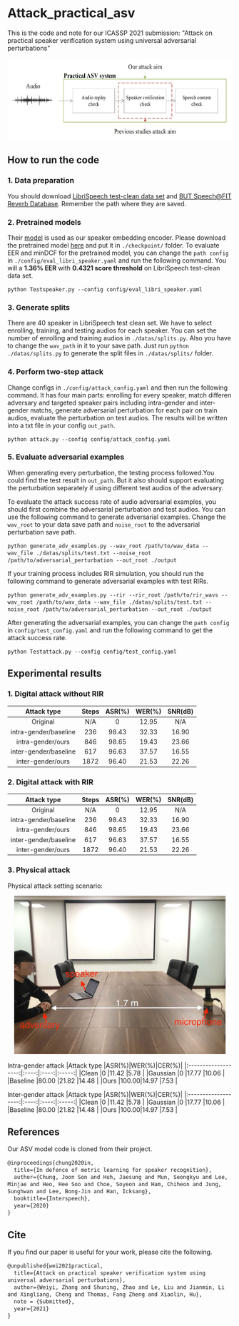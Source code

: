 # Attack_practical_asv
This is the code and note for our ICASSP 2021 submission: "Attack on practical speaker verification system using universal adversarial perturbations"

<div align="center">  
<img src="./images/practical.jpg" width = "575" height = "184"/>
</div>

## How to run the code
### 1. Data preparation
You should download [LibriSpeech test-clean data set](http://www.openslr.org/resources/12/test-clean.tar.gz) and [BUT Speech@FIT Reverb Database](https://obj.umiacs.umd.edu/gammadata/dataset/eq/IRs_release.zip). Remember the path where they are saved.

### 2. Pretrained models
Their [model](https://github.com/clovaai/voxceleb_trainer) is used as our speaker embedding encoder. Please download the pretrained model [here](http://www.robots.ox.ac.uk/~joon/data/baseline_v2_ap.model) and put it in ``./checkpoint/`` folder. To evaluate EER and minDCF for the pretrained model, you can change the ```path config``` in ```./config/eval_libri_speaker.yaml``` and run the following command. You will a **1.36% EER** with **0.4321 score threshold** on LibriSpeech test-clean data set.

```
python Testspeaker.py --config config/eval_libri_speaker.yaml
```

### 3. Generate splits
There are 40 speaker in LibriSpeech test clean set. We have to select enrolling, training, and testing audios for each speaker. You can set the number of enrolling and training audios in ``./datas/splits.py``. Also you have to change the ``wav_path`` in it to your save path. Just run ``python ./datas/splits.py`` to generate the split files in ``./datas/splits/`` folder.

### 4. Perform two-step attack
Change configs in ```./config/attack_config.yaml``` and then run the following command. It has four main parts: enrolling for every speaker, match differen adversary and targeted speaker pairs including intra-gender and inter-gender matchs, generate adversarial perturbation for each pair on train audios, evaluate the perturbation on test audios. The results will be written into a txt file in your config ```out_path```.

```
python attack.py --config config/attack_config.yaml
```

### 5. Evaluate adversarial examples
When generating every perturbation, the testing process followed.You could find the test result in ```out_path```. But it also should support evaluating the perturbation separately if using different test audios of the adversary. 

To evaluate the attack success rate of audio adversarial examples, you should first combine the adversarial perturbation and test audios. You can use the following command to generate adversarial examples. Change the ```wav_root``` to your data save path and ```noise_root``` to the adversarial perturbation save path.

```
python generate_adv_examples.py --wav_root /path/to/wav_data --wav_file ./datas/splits/test.txt --noise_root /path/to/adversarial_perturbation --out_root ./output
```

If your training process includes RIR simulation, you should run the following command to generate adversarial examples with test RIRs.

```
python generate_adv_examples.py --rir --rir_root /path/to/rir_wavs --wav_root /path/to/wav_data --wav_file ./datas/splits/test.txt --noise_root /path/to/adversarial_perturbation --out_root ./output
```

After generating the adversarial examples, you can change the ```path config``` in ```config/test_config.yaml``` and run the following command to get the attack success rate.
```
python Testattack.py --config config/test_config.yaml
```

## Experimental results
### 1. Digital attack without RIR

|Attack type          |Steps|ASR(%)|WER(%)|SNR(dB)|
|:-------------------:|:---:|:----:|:----:|:-----:|
|Original             |N/A  |0     |12.95 |N/A    |
|intra-gender/baseline|236  |98.43 |32.33 |16.90  |
|intra-gender/ours    |846  |98.65 |19.43 |23.66  |
|inter-gender/baseline|617  |96.63 |37.57 |16.55  |
|inter-gender/ours    |1872 |96.40 |21.53 |22.26  |

### 2. Digital attack with RIR

|Attack type          |Steps|ASR(%)|WER(%)|SNR(dB)|
|:-------------------:|:---:|:----:|:----:|:-----:|
|Original             |N/A  |0     |12.95 |N/A    |
|intra-gender/baseline|236  |98.43 |32.33 |16.90  |
|intra-gender/ours    |846  |98.65 |19.43 |23.66  |
|inter-gender/baseline|617  |96.63 |37.57 |16.55  |
|inter-gender/ours    |1872 |96.40 |21.53 |22.26  |

### 3. Physical attack

Physical attack setting scenario:

<div align="center">  
<img src="./images/physical_attack.jpg" width = "474" height = "355"/>
</div>

Intra-gender attack
|Attack type          |ASR(%)|WER(%)|CER(%)|
|:-------------------:|:----:|:----:|:-----:|
|Clean                |0     |11.42 |5.78   |
|Gaussian             |0     |17.77 |10.06  |
|Baseline             |80.00 |21.82 |14.48  |
|Ours                 |100.00|14.97 |7.53   |

Inter-gender attack
|Attack type          |ASR(%)|WER(%)|CER(%)|
|:-------------------:|:----:|:----:|:-----:|
|Clean                |0     |11.42 |5.78   |
|Gaussian             |0     |17.77 |10.06  |
|Baseline             |80.00 |21.82 |14.48  |
|Ours                 |100.00|14.97 |7.53   |

## References
Our ASV model code is cloned from their project.

```
@inproceedings{chung2020in,
  title={In defence of metric learning for speaker recognition},
  author={Chung, Joon Son and Huh, Jaesung and Mun, Seongkyu and Lee, Minjae and Heo, Hee Soo and Choe, Soyeon and Ham, Chiheon and Jung, Sunghwan and Lee, Bong-Jin and Han, Icksang},
  booktitle={Interspeech},
  year={2020}
}
```

## Cite
If you find our paper is useful for your work, please cite the following.

```
@unpublished{wei2021practical,
  title={Attack on practical speaker verification system using universal adversarial perturbations},
  author={Weiyi, Zhang and Shuning, Zhao and Le, Liu and Jianmin, Li and Xingliang, Cheng and Thomas, Fang Zheng and Xiaolin, Hu},
  note = {Submitted},
  year={2021}
}
```
